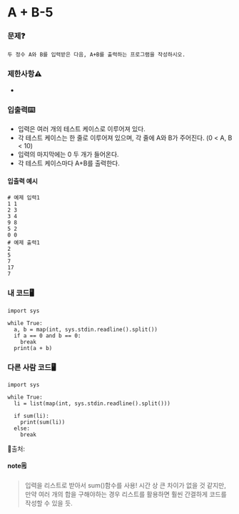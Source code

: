 # A + B-5

### 문제❓
```
두 정수 A와 B를 입력받은 다음, A+B를 출력하는 프로그램을 작성하시오.
```

### 제한사항⚠️
*

### 입출력⌨️
* 입력은 여러 개의 테스트 케이스로 이루어져 있다.
* 각 테스트 케이스는 한 줄로 이루어져 있으며, 각 줄에 A와 B가 주어진다. (0 < A, B < 10)
* 입력의 마지막에는 0 두 개가 들어온다.
* 각 테스트 케이스마다 A+B를 출력한다.

#### 입출력 예시
```
# 예제 입력1
1 1
2 3
3 4
9 8
5 2
0 0
# 예제 출력1
2
5
7
17
7
```

### 내 코드🖥️
```
import sys

while True:
  a, b = map(int, sys.stdin.readline().split())
  if a == 0 and b == 0:
    break
  print(a + b)
```

### 다른 사람 코드🖥️
```
import sys

while True:
  li = list(map(int, sys.stdin.readline().split()))

  if sum(li):
    print(sum(li))
  else:
    break
```
🔗출처:
#### note🗒️
> 입력을 리스트로 받아서 sum()함수를 사용! 
> 시간 상 큰 차이가 없을 것 같지만, 만약 여러 개의 합을 구해야하는 경우 리스트를 활용하면 훨씬 간결하게 코드를 작성할 수 있을 듯.

